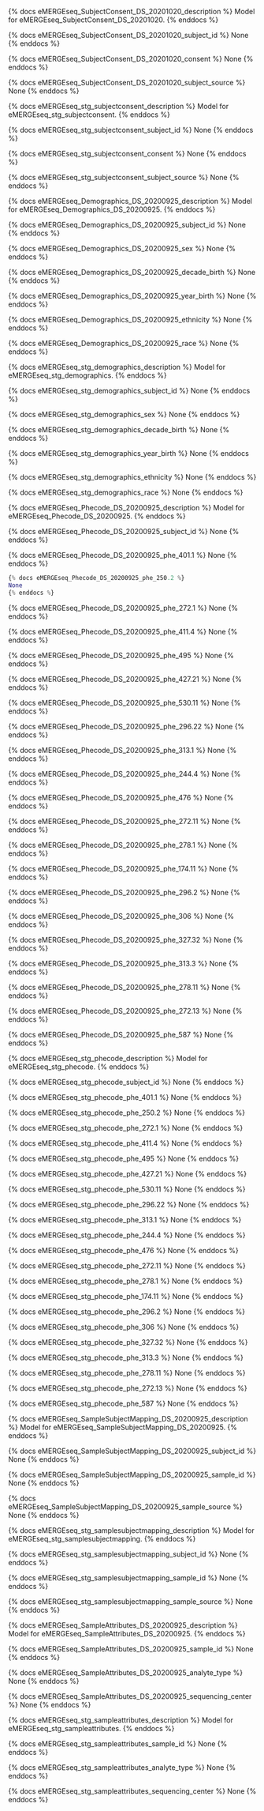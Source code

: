 {% docs eMERGEseq_SubjectConsent_DS_20201020_description %}
Model for eMERGEseq_SubjectConsent_DS_20201020.
{% enddocs %}


{% docs eMERGEseq_SubjectConsent_DS_20201020_subject_id %}
None
{% enddocs %}


{% docs eMERGEseq_SubjectConsent_DS_20201020_consent %}
None
{% enddocs %}


{% docs eMERGEseq_SubjectConsent_DS_20201020_subject_source %}
None
{% enddocs %}


{% docs eMERGEseq_stg_subjectconsent_description %}
Model for eMERGEseq_stg_subjectconsent.
{% enddocs %}


{% docs eMERGEseq_stg_subjectconsent_subject_id %}
None
{% enddocs %}


{% docs eMERGEseq_stg_subjectconsent_consent %}
None
{% enddocs %}


{% docs eMERGEseq_stg_subjectconsent_subject_source %}
None
{% enddocs %}


{% docs eMERGEseq_Demographics_DS_20200925_description %}
Model for eMERGEseq_Demographics_DS_20200925.
{% enddocs %}


{% docs eMERGEseq_Demographics_DS_20200925_subject_id %}
None
{% enddocs %}


{% docs eMERGEseq_Demographics_DS_20200925_sex %}
None
{% enddocs %}


{% docs eMERGEseq_Demographics_DS_20200925_decade_birth %}
None
{% enddocs %}


{% docs eMERGEseq_Demographics_DS_20200925_year_birth %}
None
{% enddocs %}


{% docs eMERGEseq_Demographics_DS_20200925_ethnicity %}
None
{% enddocs %}


{% docs eMERGEseq_Demographics_DS_20200925_race %}
None
{% enddocs %}


{% docs eMERGEseq_stg_demographics_description %}
Model for eMERGEseq_stg_demographics.
{% enddocs %}


{% docs eMERGEseq_stg_demographics_subject_id %}
None
{% enddocs %}


{% docs eMERGEseq_stg_demographics_sex %}
None
{% enddocs %}


{% docs eMERGEseq_stg_demographics_decade_birth %}
None
{% enddocs %}


{% docs eMERGEseq_stg_demographics_year_birth %}
None
{% enddocs %}


{% docs eMERGEseq_stg_demographics_ethnicity %}
None
{% enddocs %}


{% docs eMERGEseq_stg_demographics_race %}
None
{% enddocs %}


{% docs eMERGEseq_Phecode_DS_20200925_description %}
Model for eMERGEseq_Phecode_DS_20200925.
{% enddocs %}


{% docs eMERGEseq_Phecode_DS_20200925_subject_id %}
None
{% enddocs %}


{% docs eMERGEseq_Phecode_DS_20200925_phe_401.1 %}
None
{% enddocs %}

```python
{% docs eMERGEseq_Phecode_DS_20200925_phe_250.2 %}
None
{% enddocs %}
```

{% docs eMERGEseq_Phecode_DS_20200925_phe_272.1 %}
None
{% enddocs %}


{% docs eMERGEseq_Phecode_DS_20200925_phe_411.4 %}
None
{% enddocs %}


{% docs eMERGEseq_Phecode_DS_20200925_phe_495 %}
None
{% enddocs %}


{% docs eMERGEseq_Phecode_DS_20200925_phe_427.21 %}
None
{% enddocs %}


{% docs eMERGEseq_Phecode_DS_20200925_phe_530.11 %}
None
{% enddocs %}


{% docs eMERGEseq_Phecode_DS_20200925_phe_296.22 %}
None
{% enddocs %}


{% docs eMERGEseq_Phecode_DS_20200925_phe_313.1 %}
None
{% enddocs %}


{% docs eMERGEseq_Phecode_DS_20200925_phe_244.4 %}
None
{% enddocs %}


{% docs eMERGEseq_Phecode_DS_20200925_phe_476 %}
None
{% enddocs %}


{% docs eMERGEseq_Phecode_DS_20200925_phe_272.11 %}
None
{% enddocs %}


{% docs eMERGEseq_Phecode_DS_20200925_phe_278.1 %}
None
{% enddocs %}


{% docs eMERGEseq_Phecode_DS_20200925_phe_174.11 %}
None
{% enddocs %}


{% docs eMERGEseq_Phecode_DS_20200925_phe_296.2 %}
None
{% enddocs %}


{% docs eMERGEseq_Phecode_DS_20200925_phe_306 %}
None
{% enddocs %}


{% docs eMERGEseq_Phecode_DS_20200925_phe_327.32 %}
None
{% enddocs %}


{% docs eMERGEseq_Phecode_DS_20200925_phe_313.3 %}
None
{% enddocs %}


{% docs eMERGEseq_Phecode_DS_20200925_phe_278.11 %}
None
{% enddocs %}


{% docs eMERGEseq_Phecode_DS_20200925_phe_272.13 %}
None
{% enddocs %}


{% docs eMERGEseq_Phecode_DS_20200925_phe_587 %}
None
{% enddocs %}


{% docs eMERGEseq_stg_phecode_description %}
Model for eMERGEseq_stg_phecode.
{% enddocs %}


{% docs eMERGEseq_stg_phecode_subject_id %}
None
{% enddocs %}


{% docs eMERGEseq_stg_phecode_phe_401.1 %}
None
{% enddocs %}


{% docs eMERGEseq_stg_phecode_phe_250.2 %}
None
{% enddocs %}


{% docs eMERGEseq_stg_phecode_phe_272.1 %}
None
{% enddocs %}


{% docs eMERGEseq_stg_phecode_phe_411.4 %}
None
{% enddocs %}


{% docs eMERGEseq_stg_phecode_phe_495 %}
None
{% enddocs %}


{% docs eMERGEseq_stg_phecode_phe_427.21 %}
None
{% enddocs %}


{% docs eMERGEseq_stg_phecode_phe_530.11 %}
None
{% enddocs %}


{% docs eMERGEseq_stg_phecode_phe_296.22 %}
None
{% enddocs %}


{% docs eMERGEseq_stg_phecode_phe_313.1 %}
None
{% enddocs %}


{% docs eMERGEseq_stg_phecode_phe_244.4 %}
None
{% enddocs %}


{% docs eMERGEseq_stg_phecode_phe_476 %}
None
{% enddocs %}


{% docs eMERGEseq_stg_phecode_phe_272.11 %}
None
{% enddocs %}


{% docs eMERGEseq_stg_phecode_phe_278.1 %}
None
{% enddocs %}


{% docs eMERGEseq_stg_phecode_phe_174.11 %}
None
{% enddocs %}


{% docs eMERGEseq_stg_phecode_phe_296.2 %}
None
{% enddocs %}


{% docs eMERGEseq_stg_phecode_phe_306 %}
None
{% enddocs %}


{% docs eMERGEseq_stg_phecode_phe_327.32 %}
None
{% enddocs %}


{% docs eMERGEseq_stg_phecode_phe_313.3 %}
None
{% enddocs %}


{% docs eMERGEseq_stg_phecode_phe_278.11 %}
None
{% enddocs %}


{% docs eMERGEseq_stg_phecode_phe_272.13 %}
None
{% enddocs %}


{% docs eMERGEseq_stg_phecode_phe_587 %}
None
{% enddocs %}


{% docs eMERGEseq_SampleSubjectMapping_DS_20200925_description %}
Model for eMERGEseq_SampleSubjectMapping_DS_20200925.
{% enddocs %}


{% docs eMERGEseq_SampleSubjectMapping_DS_20200925_subject_id %}
None
{% enddocs %}


{% docs eMERGEseq_SampleSubjectMapping_DS_20200925_sample_id %}
None
{% enddocs %}


{% docs eMERGEseq_SampleSubjectMapping_DS_20200925_sample_source %}
None
{% enddocs %}


{% docs eMERGEseq_stg_samplesubjectmapping_description %}
Model for eMERGEseq_stg_samplesubjectmapping.
{% enddocs %}


{% docs eMERGEseq_stg_samplesubjectmapping_subject_id %}
None
{% enddocs %}


{% docs eMERGEseq_stg_samplesubjectmapping_sample_id %}
None
{% enddocs %}


{% docs eMERGEseq_stg_samplesubjectmapping_sample_source %}
None
{% enddocs %}


{% docs eMERGEseq_SampleAttributes_DS_20200925_description %}
Model for eMERGEseq_SampleAttributes_DS_20200925.
{% enddocs %}


{% docs eMERGEseq_SampleAttributes_DS_20200925_sample_id %}
None
{% enddocs %}


{% docs eMERGEseq_SampleAttributes_DS_20200925_analyte_type %}
None
{% enddocs %}


{% docs eMERGEseq_SampleAttributes_DS_20200925_sequencing_center %}
None
{% enddocs %}


{% docs eMERGEseq_stg_sampleattributes_description %}
Model for eMERGEseq_stg_sampleattributes.
{% enddocs %}


{% docs eMERGEseq_stg_sampleattributes_sample_id %}
None
{% enddocs %}


{% docs eMERGEseq_stg_sampleattributes_analyte_type %}
None
{% enddocs %}


{% docs eMERGEseq_stg_sampleattributes_sequencing_center %}
None
{% enddocs %}

